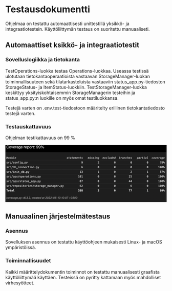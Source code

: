 # Testausdokumentti

Ohjelmaa on testattu automaattisesti unittestillä yksikkö- ja integraatiotestein. Käyttöliittymän testaus on suoritettu manuaaliseti.

## Automaattiset ksikkö- ja integraatiotestit

### Sovelluslogiikka ja tietokanta

TestOperations-luokka testaa Operations-luokkaa. Useassa testissä ulotutaan tietokantaoperaatioista vastaavan StorageManager-luokan toiminnallisuuteen sekä tilatarkasteluista vastaaviin status_app.py-tiedoston StorageStatus- ja ItemStatus-luokkiin. TestStorageManager-luokka keskittyy yksityiskohtaisemmin StorageManagerin testeihin ja status_app.py:n luokille on myös omat testiluokkansa. 

Testejä varten on .env.test-tiedostoon määritelty erillinen tietokantatiedosto testejä varten.

### Testauskattavuus

Ohjelman testikattavuus on 99 %

![testikattavuus](./kuvat/testikattavuus.png)

## Manuaalinen järjestelmätestaus

### Asennus

Sovelluksen asennus on testattu käyttöohjeen mukaisesti Linux- ja macOS ympäristöissä.

### Toiminnallisuudet

Kaikki määrittelydokumentin toiminnot on testattu manuaalisesti graafista käyttöliittymää käyttäen. Testeissä on pyritty kattamaan myös mahdolliset virhesyötteet.

